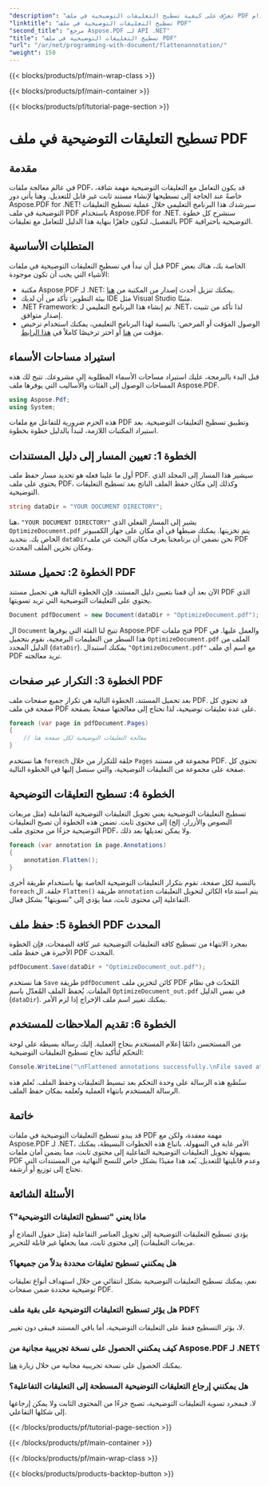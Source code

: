 ```yaml
---
"description": "تعرّف على كيفية تسطيح التعليقات التوضيحية في ملف PDF باستخدام Aspose.PDF لـ .NET في هذا الدليل. بسّط عملية إدارة ملفات PDF لديك من خلال دليلنا التعليمي المفصل."
"linktitle": "تسطيح التعليقات التوضيحية في ملف PDF"
"second_title": "مرجع Aspose.PDF لـ API .NET"
"title": "تسطيح التعليقات التوضيحية في ملف PDF"
"url": "/ar/net/programming-with-document/flattenannotation/"
"weight": 150
---
```


{{< blocks/products/pf/main-wrap-class >}}

{{< blocks/products/pf/main-container >}}

{{< blocks/products/pf/tutorial-page-section >}}

# تسطيح التعليقات التوضيحية في ملف PDF

## مقدمة

في عالم معالجة ملفات PDF، قد يكون التعامل مع التعليقات التوضيحية مهمة شاقة، خاصةً عند الحاجة إلى تسطيحها لإنشاء مستند ثابت غير قابل للتعديل. وهنا يأتي دور Aspose.PDF for .NET! سيرشدك هذا البرنامج التعليمي خلال عملية تسطيح التعليقات التوضيحية في ملف PDF باستخدام Aspose.PDF for .NET. سنشرح كل خطوة بالتفصيل، لتكون جاهزًا بنهاية هذا الدليل للتعامل مع تعليقات PDF التوضيحية باحترافية.

## المتطلبات الأساسية

قبل أن نبدأ في تسطيح التعليقات التوضيحية في ملفات PDF الخاصة بك، هناك بعض الأشياء التي يجب أن تكون موجودة:

- مكتبة Aspose.PDF لـ .NET: يمكنك تنزيل أحدث إصدار من المكتبة من [هنا](https://releases.aspose.com/pdf/net/).
- بيئة التطوير: تأكد من أن لديك IDE مثل Visual Studio مثبتًا.
- .NET Framework: تم إنشاء هذا البرنامج التعليمي لـ .NET، لذا تأكد من تثبيت إصدار متوافق.
- الوصول المؤقت أو المرخص: بالنسبة لهذا البرنامج التعليمي، يمكنك استخدام ترخيص مؤقت من [هنا](https://purchase.aspose.com/temporary-license/) أو اختر ترخيصًا كاملاً في [هذا الرابط](https://purchase.aspose.com/buy).

## استيراد مساحات الأسماء

قبل البدء بالبرمجة، عليك استيراد مساحات الأسماء المطلوبة إلى مشروعك. تتيح لك هذه المساحات الوصول إلى الفئات والأساليب التي يوفرها ملف Aspose.PDF.

```csharp
using Aspose.Pdf;
using System;
```

هذه الحزم ضرورية للتفاعل مع ملفات PDF وتطبيق تسطيح التعليقات التوضيحية. بعد استيراد المكتبات اللازمة، لنبدأ بالدليل خطوة بخطوة.

## الخطوة 1: تعيين المسار إلى دليل المستندات

أول ما علينا فعله هو تحديد مسار حفظ ملف PDF. سيشير هذا المسار إلى المجلد الذي يحتوي على ملف PDF، وكذلك إلى مكان حفظ الملف الناتج بعد تسطيح التعليقات التوضيحية.

```csharp
string dataDir = "YOUR DOCUMENT DIRECTORY";
```

هنا، `"YOUR DOCUMENT DIRECTORY"` يشير إلى المسار الفعلي الذي `OptimizeDocument.pdf` يتم تخزينها. يمكنك ضبطها في أي مكان على جهاز الكمبيوتر الخاص بك. بتحديد `dataDir`نحن نضمن أن برنامجنا يعرف مكان البحث عن ملف PDF ومكان تخزين الملف المحدث. 

## الخطوة 2: تحميل مستند PDF

الآن بعد أن قمنا بتعيين دليل المستند، فإن الخطوة التالية هي تحميل مستند PDF الذي يحتوي على التعليقات التوضيحية التي تريد تسويتها.

```csharp
Document pdfDocument = new Document(dataDir + "OptimizeDocument.pdf");
```

ال `Document` تتيح لنا الفئة التي يوفرها Aspose.PDF فتح ملفات PDF والعمل عليها. في هذا السطر من التعليمات البرمجية، نقوم بتحميل `OptimizeDocument.pdf` الملف من الدليل المحدد (`dataDir`). يمكنك استبدال `"OptimizeDocument.pdf"` مع اسم أي ملف PDF تريد معالجته.

## الخطوة 3: التكرار عبر صفحات PDF

بعد تحميل المستند، الخطوة التالية هي تكرار جميع صفحات ملف PDF. قد تحتوي كل صفحة في ملف PDF على عدة تعليقات توضيحية، لذا نحتاج إلى معالجتها صفحةً بصفحة.

```csharp
foreach (var page in pdfDocument.Pages)
{
    // معالجة التعليقات التوضيحية لكل صفحة هنا
}
```

هنا نستخدم `foreach` حلقة للتكرار من خلال `Pages` مجموعة في مستند PDF. تحتوي كل صفحة على مجموعة من التعليقات التوضيحية، والتي سنصل إليها في الخطوة التالية.

## الخطوة 4: تسطيح التعليقات التوضيحية

تسطيح التعليقات التوضيحية يعني تحويل التعليقات التوضيحية التفاعلية (مثل مربعات النصوص والأزرار، إلخ) إلى محتوى ثابت. تضمن هذه الخطوة أن تصبح التعليقات التوضيحية جزءًا من محتوى ملف PDF، ولا يمكن تعديلها بعد ذلك.

```csharp
foreach (var annotation in page.Annotations)
{
    annotation.Flatten();
}
```

بالنسبة لكل صفحة، نقوم بتكرار التعليقات التوضيحية الخاصة بها باستخدام طريقة أخرى `foreach` حلقة. ال `Flatten()` طريقة `annotation` يتم استدعاء الكائن لتحويل التعليقات التفاعلية إلى محتوى ثابت، مما يؤدي إلى "تسويتها" بشكل فعال.

## الخطوة 5: حفظ ملف PDF المحدث

بمجرد الانتهاء من تسطيح كافة التعليقات التوضيحية عبر كافة الصفحات، فإن الخطوة الأخيرة هي حفظ ملف PDF المحدث.

```csharp
pdfDocument.Save(dataDir + "OptimizeDocument_out.pdf");
```

هنا نستخدم `Save` طريقة `pdfDocument` كائن لتخزين ملف PDF المُحدّث في نظام الملفات. يُحفظ الملف المُعدّل باسم `OptimizeDocument_out.pdf` في نفس الدليل (`dataDir`). يمكنك تغيير اسم ملف الإخراج إذا لزم الأمر.

## الخطوة 6: تقديم الملاحظات للمستخدم

من المستحسن دائمًا إعلام المستخدم بنجاح العملية. إليك رسالة بسيطة على لوحة التحكم لتأكيد نجاح تسطيح التعليقات التوضيحية:

```csharp
Console.WriteLine("\nFlattened annotations successfully.\nFile saved at " + dataDir);
```

ستُطبع هذه الرسالة على وحدة التحكم بعد تبسيط التعليقات وحفظ الملف. تُعلم هذه الرسالة المستخدم بانتهاء العملية وتُعلمه بمكان حفظ الملف.

## خاتمة

قد يبدو تسطيح التعليقات التوضيحية في ملفات PDF مهمة معقدة، ولكن مع Aspose.PDF لـ .NET، الأمر غاية في السهولة. باتباع هذه الخطوات البسيطة، يمكنك بسهولة تحويل التعليقات التوضيحية التفاعلية إلى محتوى ثابت، مما يضمن أمان ملفات PDF وعدم قابليتها للتعديل. يُعد هذا مفيدًا بشكل خاص للنسخ النهائية من المستندات التي تحتاج إلى توزيع أو أرشفة.

## الأسئلة الشائعة

### ماذا يعني "تسطيح التعليقات التوضيحية"؟
يؤدي تسطيح التعليقات التوضيحية إلى تحويل العناصر التفاعلية (مثل حقول النماذج أو مربعات التعليقات) إلى محتوى ثابت، مما يجعلها غير قابلة للتحرير.

### هل يمكنني تسطيح تعليقات محددة بدلاً من جميعها؟
نعم، يمكنك تسطيح التعليقات التوضيحية بشكل انتقائي من خلال استهداف أنواع تعليقات توضيحية محددة ضمن صفحات PDF.

### هل يؤثر تسطيح التعليقات التوضيحية على بقية ملف PDF؟
لا، يؤثر التسطيح فقط على التعليقات التوضيحية، أما باقي المستند فيبقى دون تغيير.

### كيف يمكنني الحصول على نسخة تجريبية مجانية من Aspose.PDF لـ .NET؟
يمكنك الحصول على نسخة تجريبية مجانية من خلال زيارة [هنا](https://releases.aspose.com/).

### هل يمكنني إرجاع التعليقات التوضيحية المسطحة إلى التعليقات التفاعلية؟
لا، فبمجرد تسوية التعليقات التوضيحية، تصبح جزءًا من المحتوى الثابت ولا يمكن إرجاعها إلى شكلها التفاعلي.

{{< /blocks/products/pf/tutorial-page-section >}}

{{< /blocks/products/pf/main-container >}}

{{< /blocks/products/pf/main-wrap-class >}}

{{< blocks/products/products-backtop-button >}}